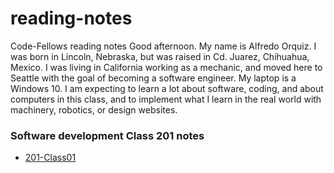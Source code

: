 # reading-notes
Code-Fellows reading notes
Good afternoon. My name is Alfredo Orquiz. I was born in Lincoln, Nebraska, but was raised in Cd. Juarez, Chihuahua, Mexico. I was living in California working as a    mechanic, and moved here to Seattle with the goal of becoming a software engineer. My laptop is a Windows 10. I am expecting to learn a lot about software, coding, and about computers in this class, and to implement what I learn in the real world with machinery, robotics, or design websites.

### Software development Class 201 notes 
- [201-Class01](201-Class01.md)

